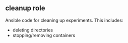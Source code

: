 cleanup role
------------

Ansible code for cleaning up experiments. This includes:

- deleting directories
- stopping/removing containers
